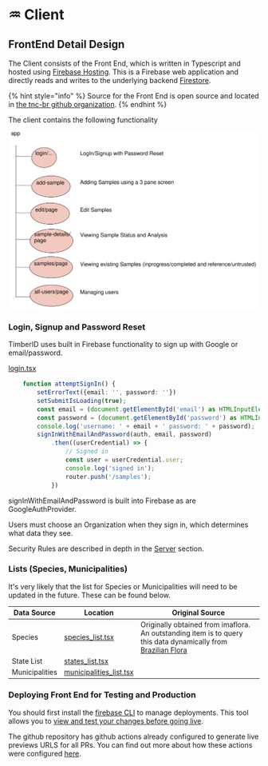 # ♒ Client

## FrontEnd Detail Design

The Client consists of the Front End, which is written in Typescript and hosted using [Firebase Hosting](https://firebase.google.com/docs/hosting). This is a Firebase web application and directly reads and writes to the underlying backend [Firestore](https://firebase.google.com/docs/firestore).

{% hint style="info" %}
Source for the Front End is open source and located in [the tnc-br github organization](https://github.com/tnc-br/ddf-sample-tracking/tree/main).
{% endhint %}

The client contains the following functionality

<img src="../.gitbook/assets/file.excalidraw.svg" alt="" class="gitbook-drawing">

### Login, Signup and Password Reset

TimberID uses built in Firebase functionality to sign up with Google or email/password.

[login.tsx](https://github.com/tnc-br/ddf-sample-tracking/blob/main/sample\_tracking/app/login/login.tsx#L30C1-L42C15)

```typescript
    function attemptSignIn() {
        setErrorText({email: '', password: ''})
        setSubmitIsLoading(true);
        const email = (document.getElementById('email') as HTMLInputElement).value;
        const password = (document.getElementById('password') as HTMLInputElement).value;
        console.log('username: ' + email + ' password: ' + password);
        signInWithEmailAndPassword(auth, email, password)
            .then((userCredential) => {
                // Signed in 
                const user = userCredential.user;
                console.log('signed in');
                router.push('/samples');
            })
```

signInWithEmailAndPassword is built into Firebase as are GoogleAuthProvider.

Users must choose an Organization when they sign in, which determines what data they see.

Security Rules are described in depth in the [Server](server.md) section.

### Lists (Species, Municipalities)

It's very likely that the list for Species or Municipalities will need to be updated in the future.  These can be found below.

| Data Source    | Location                                                                                                                          | Original Source                                                                                                                                      |
| -------------- | --------------------------------------------------------------------------------------------------------------------------------- | ---------------------------------------------------------------------------------------------------------------------------------------------------- |
| Species        | [species\_list.tsx](https://github.com/tnc-br/ddf-sample-tracking/blob/main/sample\_tracking/app/species\_list.tsx)               | Originally obtained from imaflora. An outstanding item is to query this data dynamically from [Brazilian Flora](https://servicos.jbrj.gov.br/flora/) |
| State List     | [states\_list.tsx](https://github.com/tnc-br/ddf-sample-tracking/blob/main/sample\_tracking/app/states\_list.tsx)                 |                                                                                                                                                      |
| Municipalities | [municipalities\_list.tsx](https://github.com/tnc-br/ddf-sample-tracking/blob/main/sample\_tracking/app/municipalities\_list.tsx) |                                                                                                                                                      |

### Deploying Front End for Testing and Production

You should first install the [firebase CLI](https://firebase.google.com/docs/hosting#implementation\_path) to manage deployments.  This tool allows you to [view and test your changes before going live](https://firebase.google.com/docs/hosting/test-preview-deploy).

The github repository has github actions already configured to generate live previews URLS for all PRs.  You can find out more about how these actions were configured [here](https://firebase.google.com/docs/hosting/github-integration#set-up).







